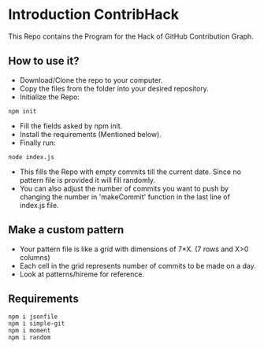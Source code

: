 # Introduction ContribHack


This Repo contains the Program for the Hack of GitHub Contribution Graph.


## How to use it?


* Download/Clone the repo to your computer.
* Copy the files from the folder into your desired repository.
* Initialize the Repo:
```
npm init
```
* Fill the fields asked by npm init. 
* Install the requirements (Mentioned below).
* Finally run: 
```
node index.js
```
* This fills the Repo with empty commits till the current date.
  Since no pattern file is provided it will fill randomly.
* You can also adjust the number of commits you want to push by changing the number in 'makeCommit' function in the last line of index.js file.

## Make a custom pattern


* Your pattern file is like a grid with dimensions of 7\*X. (7 rows and X>0 columns)
* Each cell in the grid represents number of commits to be made on a day.
* Look at patterns/hireme for reference.


## Requirements


```
npm i jsonfile
npm i simple-git
npm i moment
npm i random
```
